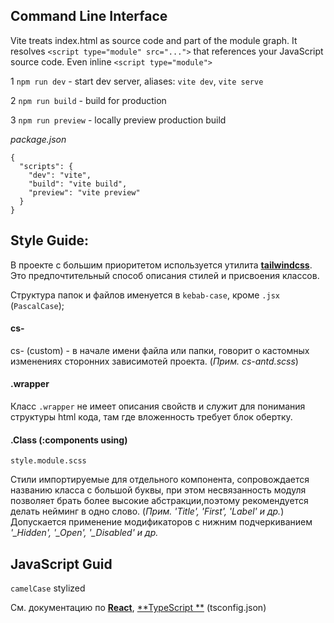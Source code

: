 ## Command Line Interface


Vite treats index.html as source code and part of the module graph. It resolves `<script type="module" src="...">` that references your JavaScript source code. Even inline `<script type="module">`

1 `npm run dev` - start dev server, aliases: `vite dev`, `vite serve`

2 `npm run build` - build for production 

3 `npm run preview` - locally preview production build


_package.json_

```
{
  "scripts": {
    "dev": "vite",
    "build": "vite build",
    "preview": "vite preview"
  }
}
```

## Style Guide:

В проекте с большим приоритетом используется утилита [**tailwindcss**](https://tailwindcss.com/).
Это предпочтительный способ описания стилей и присвоения классов.

Структура папок и файлов именуется в `kebab-case`, кроме `.jsx` (`PascalCase`);

#### cs-
cs- (custom) - в начале имени файла или папки, говорит о кастомных изменениях сторонних зависимотей проекта. (_Прим. cs-antd.scss_)


#### .wrapper

Класс `.wrapper` не имеет описания свойств и служит для понимания структуры html кода, там где вложенность требует блок
обертку.

#### .Class (:components using)

`style.module.scss`

Стили импортируемые для отдельного компонента, сопровождается названию класса с большой буквы, при этом несвязанность модуля позволяет
брать более высокие абстракции,поэтому рекомендуется делать нейминг в одно слово. (_Прим. 'Title', 'First', 'Label' и др._)
Допускается применение модификаторов с нижним подчеркиванием _'\_Hidden', '\_Open', '\_Disabled' и др._

## JavaScript Guid

`camelCase` stylized

См. документацию по [**React**](https://reactjs.org/docs/getting-started.html), [**TypeScript
**](https://www.typescriptlang.org/docs/) (tsconfig.json)